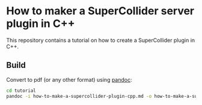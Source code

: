 # How to maker a SuperCollider server plugin in C++
This repository contains a tutorial on how to create a SuperCollider plugin in C++.

## Build
Convert to pdf (or any other format) using [pandoc](https://pandoc.org/):

```bash 
cd tutorial
pandoc -i how-to-make-a-supercollider-plugin-cpp.md -o how-to-make-a-supercollider-plugin-cpp.pdf
```
